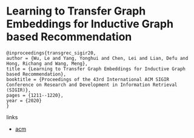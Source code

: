 # Learning to Transfer Graph Embeddings for Inductive Graph based Recommendation

```
@inproceedings{transgrec_sigir20,
author = {Wu, Le and Yang, Yonghui and Chen, Lei and Lian, Defu and Hong, Richang and Wang, Meng},
title = {Learning to Transfer Graph Embeddings for Inductive Graph based Recommendation},
booktitle = {Proceedings of the 43rd International ACM SIGIR Conference on Research and Development in Information Retrieval (SIGIR)},
pages = {1211--1220},
year = {2020}
}
```

links
- [acm](https://dl.acm.org/doi/10.1145/3397271.3401145)
